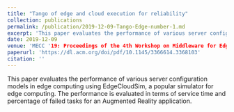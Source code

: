 ```yaml
---
title: "Tango of edge and cloud execution for reliability"
collection: publications
permalink: /publication/2019-12-09-Tango-Edge-number-1.md
excerpt: 'This paper evaluates the performance of various server configuration models in edge computing using EdgeCloudSim, a popular simulator for edge computing. The performance is evaluated in terms of service time and percentage of failed tasks for an Augmented Reality application.'
date: 2019-12-09
venue: 'MECC '19: Proceedings of the 4th Workshop on Middleware for Edge Clouds & Cloudlets'
paperurl: 'https://dl.acm.org/doi/pdf/10.1145/3366614.3368103'
citation: ''
---
```

This paper evaluates the performance of various server configuration models in edge computing using EdgeCloudSim, a popular simulator for edge computing. The performance is evaluated in terms of service time and percentage of failed tasks for an Augmented Reality application.

